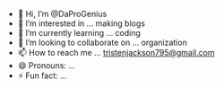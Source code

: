 - 👋 Hi, I’m @DaProGenius
- 👀 I’m interested in ... making blogs
- 🌱 I’m currently learning ... coding 
- 💞️ I’m looking to collaborate on ... organization
- 📫 How to reach me ... tristenjackson795@gmail.com
- 😄 Pronouns: ...
- ⚡ Fun fact: ...

<!---
DaProGenius/DaProGenius is a ✨ special ✨ repository because its `README.md` (this file) appears on your GitHub profile.
You can click the Preview link to take a look at your changes.
--->
